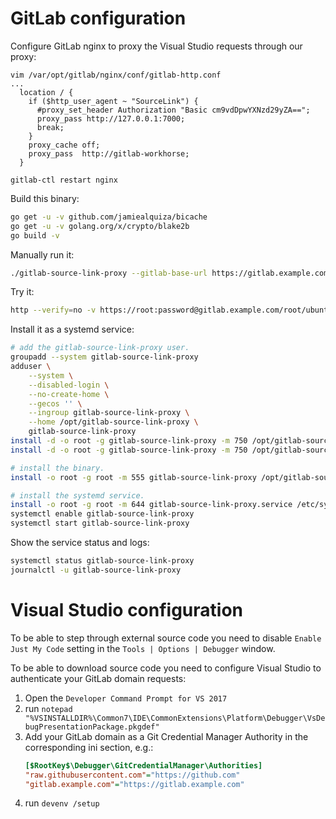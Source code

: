 # GitLab configuration

Configure GitLab nginx to proxy the Visual Studio requests through our proxy:

```
vim /var/opt/gitlab/nginx/conf/gitlab-http.conf 
...
  location / {
    if ($http_user_agent ~ "SourceLink") {
      #proxy_set_header Authorization "Basic cm9vdDpwYXNzd29yZA==";
      proxy_pass http://127.0.0.1:7000;
      break;
    }
    proxy_cache off;
    proxy_pass  http://gitlab-workhorse;
  }

gitlab-ctl restart nginx
```

Build this binary:

```bash
go get -u -v github.com/jamiealquiza/bicache
go get -u -v golang.org/x/crypto/blake2b
go build -v
```

Manually run it:

```bash
./gitlab-source-link-proxy --gitlab-base-url https://gitlab.example.com
```

Try it:

```bash
http --verify=no -v https://root:password@gitlab.example.com/root/ubuntu-vagrant/raw/master/.gitignore User-Agent:SourceLink
```

Install it as a systemd service:

```bash
# add the gitlab-source-link-proxy user.
groupadd --system gitlab-source-link-proxy
adduser \
    --system \
    --disabled-login \
    --no-create-home \
    --gecos '' \
    --ingroup gitlab-source-link-proxy \
    --home /opt/gitlab-source-link-proxy \
    gitlab-source-link-proxy
install -d -o root -g gitlab-source-link-proxy -m 750 /opt/gitlab-source-link-proxy
install -d -o root -g gitlab-source-link-proxy -m 750 /opt/gitlab-source-link-proxy/bin

# install the binary.
install -o root -g root -m 555 gitlab-source-link-proxy /opt/gitlab-source-link-proxy/bin

# install the systemd service.
install -o root -g root -m 644 gitlab-source-link-proxy.service /etc/systemd/system/
systemctl enable gitlab-source-link-proxy
systemctl start gitlab-source-link-proxy
```

Show the service status and logs:

```bash
systemctl status gitlab-source-link-proxy
journalctl -u gitlab-source-link-proxy
```

# Visual Studio configuration

To be able to step through external source code you need to disable `Enable Just My Code` setting in the `Tools | Options | Debugger` window.

To be able to download source code you need to configure Visual Studio to authenticate your GitLab domain requests:

  1. Open the `Developer Command Prompt for VS 2017`
  2. run `notepad "%VSINSTALLDIR%\Common7\IDE\CommonExtensions\Platform\Debugger\VsDebugPresentationPackage.pkgdef"`
  3. Add your GitLab domain as a Git Credential Manager Authority in the corresponding ini section, e.g.:
      ```ini
      [$RootKey$\Debugger\GitCredentialManager\Authorities]
      "raw.githubusercontent.com"="https://github.com"
      "gitlab.example.com"="https://gitlab.example.com"
      ```
  4. run `devenv /setup`
